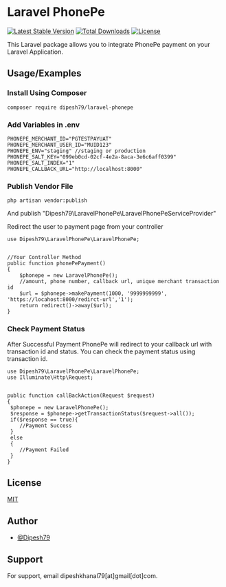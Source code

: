# Laravel PhonePe

[![Latest Stable Version](http://poser.pugx.org/dipesh79/laravel-phonepe/v)](https://packagist.org/packages/dipesh79/laravel-phonepe)
[![Total Downloads](http://poser.pugx.org/dipesh79/laravel-phonepe/downloads)](https://packagist.org/packages/dipesh79/laravel-phonepe)
[![License](http://poser.pugx.org/dipesh79/laravel-phonepe/license)](https://packagist.org/packages/dipesh79/laravel-phonepe)


This Laravel package allows you to integrate PhonePe payment on your Laravel Application.

## Usage/Examples

### Install Using Composer

```
composer require dipesh79/laravel-phonepe
```

### Add Variables in .env

```
PHONEPE_MERCHANT_ID="PGTESTPAYUAT"
PHONEPE_MERCHANT_USER_ID="MUID123"
PHONEPE_ENV="staging" //staging or production
PHONEPE_SALT_KEY="099eb0cd-02cf-4e2a-8aca-3e6c6aff0399"
PHONEPE_SALT_INDEX="1"
PHONEPE_CALLBACK_URL="http://localhost:8000"
```

### Publish Vendor File

```
php artisan vendor:publish
```

And publish "Dipesh79\LaravelPhonePe\LaravelPhonePeServiceProvider"

Redirect the user to payment page from your controller

```
use Dipesh79\LaravelPhonePe\LaravelPhonePe;


//Your Controller Method
public function phonePePayment()
{
    $phonepe = new LaravelPhonePe();
    //amount, phone number, callback url, unique merchant transaction id
    $url = $phonepe->makePayment(1000, '9999999999', 'https://locahost:8000/redirct-url','1');
    return redirect()->away($url);
}

```

### Check Payment Status

After Successful Payment PhonePe will redirect to your callback url with transaction id and status. You can check the
payment status using transaction id.

```
use Dipesh79\LaravelPhonePe\LaravelPhonePe;
use Illuminate\Http\Request;


public function callBackAction(Request $request)
{
 $phonepe = new LaravelPhonePe();
 $response = $phonepe->getTransactionStatus($request->all());
 if($response == true){
    //Payment Success
 }
 else
 {
    //Payment Failed           
 }
}
```

## License

[MIT](https://choosealicense.com/licenses/mit/)

## Author

- [@Dipesh79](https://www.github.com/Dipesh79)

## Support

For support, email dipeshkhanal79[at]gmail[dot]com.

